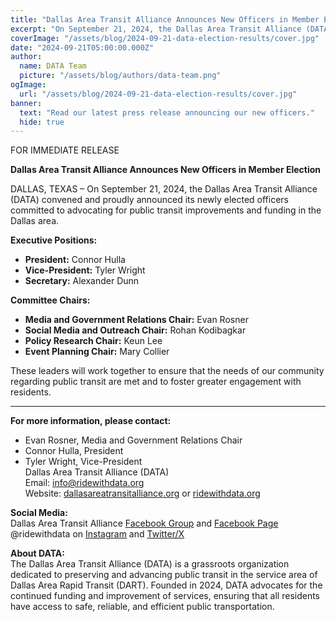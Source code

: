 ```yaml
---
title: "Dallas Area Transit Alliance Announces New Officers in Member Election"
excerpt: "On September 21, 2024, the Dallas Area Transit Alliance (DATA) convened and proudly announced its newly elected officers committed to advocating for public transit improvements and funding in the Dallas area."
coverImage: "/assets/blog/2024-09-21-data-election-results/cover.jpg"
date: "2024-09-21T05:00:00.000Z"
author:
  name: DATA Team
  picture: "/assets/blog/authors/data-team.png"
ogImage:
  url: "/assets/blog/2024-09-21-data-election-results/cover.jpg"
banner: 
  text: "Read our latest press release announcing our new officers."
  hide: true
---
```


FOR IMMEDIATE RELEASE

**Dallas Area Transit Alliance Announces New Officers in Member Election**  

DALLAS, TEXAS – On September 21, 2024, the Dallas Area Transit Alliance (DATA) convened and proudly announced its newly elected officers committed to advocating for public transit improvements and funding in the Dallas area.

**Executive Positions:**  
- **President:** Connor Hulla  
- **Vice-President:** Tyler Wright  
- **Secretary:** Alexander Dunn  

**Committee Chairs:**  
- **Media and Government Relations Chair:** Evan Rosner  
- **Social Media and Outreach Chair:** Rohan Kodibagkar  
- **Policy Research Chair:** Keun Lee  
- **Event Planning Chair:** Mary Collier  

These leaders will work together to ensure that the needs of our community regarding public transit are met and to foster greater engagement with residents.

---

**For more information, please contact:**  
* Evan Rosner, Media and Government Relations Chair  
* Connor Hulla, President  
* Tyler Wright, Vice-President  
Dallas Area Transit Alliance (DATA)  
Email: [info@ridewithdata.org](mailto:info@ridewithdata.org)  
Website: [dallasareatransitalliance.org](https://dallasareatransitalliance.org) or [ridewithdata.org](https://ridewithdata.org)  

**Social Media:**  
Dallas Area Transit Alliance [Facebook Group](https://www.facebook.com/groups/7092451177524504) and [Facebook Page](https://www.facebook.com/profile.php?id=61563559341185)  
@ridewithdata on [Instagram](https://instagram.com/ridewithdata) and [Twitter/X](https://twitter.com/ridewithdata)  

**About DATA:**  
The Dallas Area Transit Alliance (DATA) is a grassroots organization dedicated to preserving and advancing public transit in the service area of Dallas Area Rapid Transit (DART). Founded in 2024, DATA advocates for the continued funding and improvement of services, ensuring that all residents have access to safe, reliable, and efficient public transportation.  